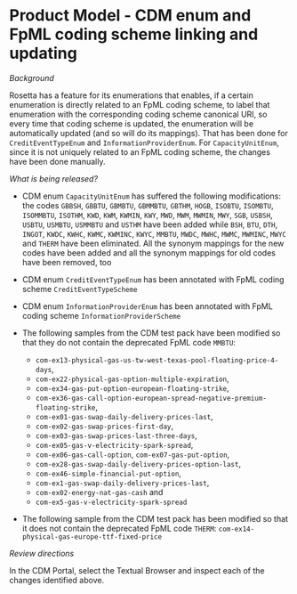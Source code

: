 # Product Model - CDM enum and FpML coding scheme linking and updating

_Background_

Rosetta has a feature for its enumerations that enables, if a certain enumeration is directly related to an FpML coding scheme, to label that enumeration with the corresponding coding scheme canonical URI, so every time that coding scheme is updated, the enumeration will be automatically updated (and so will do its mappings). That has been done for `CreditEventTypeEnum` and `InformationProviderEnum`. For `CapacityUnitEnum`, since it is not uniquely related to an FpML coding scheme, the changes have been done  manually.

_What is being released?_

* CDM enum `CapacityUnitEnum` has suffered the following modifications: the codes `GBBSH`, `GBBTU`, `GBMBTU`, `GBMMBTU`, `GBTHM`, `HOGB`, `ISOBTU`, `ISOMBTU`, `ISOMMBTU`, `ISOTHM`, `KWD`, `KWM`, `KWMIN`, `KWY`, `MWD`, `MWM`, `MWMIN`, `MWY`, `SGB`, `USBSH`, `USBTU`, `USMBTU`, `USMMBTU` and `USTHM` have been added while `BSH`, `BTU`, `DTH`, `INGOT`, `KWDC`, `KWHC`, `KWMC`, `KWMINC`, `KWYC`, `MMBTU`, `MWDC`, `MWHC`, `MWMC`, `MWMINC`, `MWYC` and `THERM` have been eliminated. All the synonym mappings for the new codes have been added and all the synonym mappings for old codes have been removed, too

* CDM enum `CreditEventTypeEnum` has been annotated with FpML coding scheme `CreditEventTypeScheme`

* CDM enum `InformationProviderEnum` has been annotated with FpML coding scheme `InformationProviderScheme`

* The following samples from the CDM test pack have been modified so that they do not contain the deprecated FpML code `MMBTU`: 
  * `com-ex13-physical-gas-us-tw-west-texas-pool-floating-price-4-days`, 
  * `com-ex22-physical-gas-option-multiple-expiration`, 
  * `com-ex34-gas-put-option-european-floating-strike`, 
  * `com-ex36-gas-call-option-european-spread-negative-premium-floating-strike`, 
  * `com-ex01-gas-swap-daily-delivery-prices-last`, 
  * `com-ex02-gas-swap-prices-first-day`, 
  * `com-ex03-gas-swap-prices-last-three-days`, 
  * `com-ex05-gas-v-electricity-spark-spread`, 
  * `com-ex06-gas-call-option`, `com-ex07-gas-put-option`, 
  * `com-ex28-gas-swap-daily-delivery-prices-option-last`, 
  * `com-ex46-simple-financial-put-option`, 
  * `com-ex1-gas-swap-daily-delivery-prices-last`, 
  * `com-ex02-energy-nat-gas-cash` and 
  * `com-ex5-gas-v-electricity-spark-spread`

* The following sample from the CDM test pack has been modified so that it does not contain the deprecated FpML code `THERM`: `com-ex14-physical-gas-europe-ttf-fixed-price`

_Review directions_

In the CDM Portal, select the Textual Browser and inspect each of the changes identified above.
